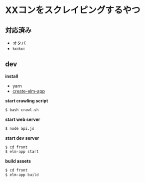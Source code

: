 # XXコンをスクレイピングするやつ

## 対応済み
* オタパ
* koikoi

## dev

**install**
* yarn
* [create-elm-app](https://github.com/halfzebra/create-elm-app)


**start crawling script**
```sh
$ bash crawl.sh
```

**start web server**
```sh
$ node api.js
```


**start dev server**
```sh
$ cd front
$ elm-app start
```

**build assets**
```sh
$ cd front
$ elm-app build
```


